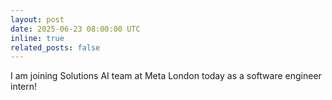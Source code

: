 ```yaml
---
layout: post
date: 2025-06-23 08:00:00 UTC
inline: true
related_posts: false
---
```


I am joining Solutions AI team at Meta London today as a software engineer intern!
